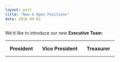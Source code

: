 ```yaml
---
layout: post
title: "New & Open Positions"
date: 2016-09-01
---
```

<p class="grey-text text-darken-3 lighten-3 col s12 m6">
We'd like to introduce our new <strong>Executive Team</strong>:<br/>
<style>
th, td {
    padding: 15px;
}
</style>
<table style="width:100%">
  <tr>
    <th>President</th>
    <th>Vice President</th> 
    <th>Treasurer</th>
  </tr>
</table>
</p>
